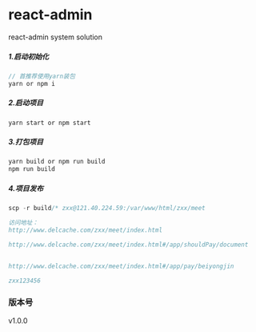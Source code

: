 # react-admin
react-admin system solution

##### 1.启动初始化
```js
// 首推荐使用yarn装包
yarn or npm i
```
##### 2.启动项目
```js
yarn start or npm start
```
##### 3.打包项目
```js
yarn build or npm run build
npm run build
```
##### 4.项目发布
```js
scp -r build/* zxx@121.40.224.59:/var/www/html/zxx/meet

访问地址：
http://www.delcache.com/zxx/meet/index.html

http://www.delcache.com/zxx/meet/index.html#/app/shouldPay/document


http://www.delcache.com/zxx/meet/index.html#/app/pay/beiyongjin

zxx123456
```

### 版本号
v1.0.0 
